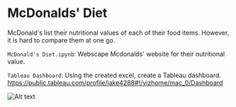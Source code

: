 # McDonalds' Diet

McDonald's list their nutritional values of each of their food items. However, it is hard to compare them at one go. 

`McDonald's Diet.ipynb`: Webscape Mcdonalds' website for their nutritional value.

`Tableau Dashboard`: Using the created excel, create a Tableau dashboard. https://public.tableau.com/profile/jake4288#!/vizhome/mac_0/Dashboard

![Alt text](https://github.com/mcdonald_diet/toto/blob/master/mcdonalds.png)